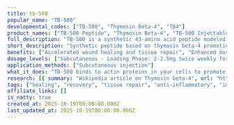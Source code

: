 ```yaml
---
title: tb-500
popular_name: "TB-500"
developmental_codes: ["TB-500", "Thymosin Beta-4", "Tβ4"]
product_names: ["TB-500 Peptide", "Thymosin Beta-4", "TB-500 Injectable"]
full_description: "TB-500 is a synthetic 43-amino acid peptide modeled after thymosin beta-4 (Tβ4), a naturally occurring protein found throughout the human body that plays critical roles in tissue regeneration, wound healing, and inflammation modulation. Its primary mechanism involves binding to actin, a protein essential for cell structure and movement, thereby promoting cell migration, angiogenesis (new blood vessel formation), and tissue remodeling. TB-500 has demonstrated significant potential in preclinical studies for accelerating soft tissue repair, enhancing wound closure, improving cardiovascular function post-injury, supporting muscle and tendon recovery, and promoting neuroregeneration. The peptide works by reducing pro-inflammatory cytokines while promoting anti-inflammatory mediators, creating an optimal regenerative environment. Research has shown benefits in cardiac protection following myocardial infarction, enhanced muscle fiber repair after strain or trauma, accelerated dermal and epithelial wound healing with reduced scarring, improved joint flexibility and tendon resilience, and potential neuroprotective effects in models of spinal cord and peripheral nerve injury. However, like BPC-157, TB-500 lacks substantial human clinical trial data and is not FDA-approved for therapeutic use. It is classified as a prohibited substance by the World Anti-Doping Agency (WADA) and remains designated for research use only. Quality control concerns exist as it is an unregulated compound in most jurisdictions. While animal studies suggest it is generally well-tolerated, comprehensive human safety data is limited."
short_description: "Synthetic peptide based on thymosin beta-4 promoting tissue repair, wound healing, and muscle recovery through actin regulation. Strong animal research, limited human data. Not FDA-approved."
benefits: ["Accelerated wound healing and tissue repair", "Enhanced muscle and tendon recovery", "Improved joint flexibility and mobility", "Powerful anti-inflammatory effects", "Cardiovascular protection and angiogenesis", "Reduced scar tissue formation", "Enhanced post-surgical recovery", "Potential neuroprotective and regenerative effects", "Improved blood vessel formation", "Faster recovery from soft tissue injuries"]
dosage_levels: ["Subcutaneous - Loading Phase: 2-2.5mg twice weekly for 4-6 weeks", "Subcutaneous - Maintenance: 2mg once weekly or 5mg every 2 weeks", "Subcutaneous - Acute Injury: 2.5mg twice weekly for 2-4 weeks, then reduce", "Can be combined with BPC-157 for enhanced tissue repair", "Typical cycle: 4-8 weeks loading, followed by maintenance or off-period", "Inject subcutaneously in abdomen, thigh, or near injury site", "Reconstitute with bacteriostatic water, store refrigerated 2-8°C", "Use within 30 days after reconstitution"]
application_methods: ["Subcutaneous injection"]
what_it_does: "TB-500 binds to actin proteins in your cells to promote cell movement and tissue repair. It enhances wound healing, reduces inflammation, and helps grow new blood vessels, making it particularly useful for recovering from injuries to muscles, tendons, and other soft tissues."
research: [{ summary: "Wikipedia article on Thymosin beta-4", url: "https://en.wikipedia.org/wiki/Thymosin_beta-4" }, { summary: "PubMed database search", url: "https://pubmed.ncbi.nlm.nih.gov/?term=thymosin+beta-4" }, { summary: "Clinical trials search", url: "https://clinicaltrials.gov/search?term=thymosin+beta-4" }, { summary: "Wound healing research", url: "https://pubmed.ncbi.nlm.nih.gov/29693726/" }, { summary: "Cardiovascular protection study", url: "https://pubmed.ncbi.nlm.nih.gov/17329404/" }, { summary: "Tissue repair mechanisms", url: "https://pubmed.ncbi.nlm.nih.gov/18363588/" }, { summary: "Muscle regeneration research", url: "https://pubmed.ncbi.nlm.nih.gov/20625191/" }, { summary: "Angiogenesis effects study", url: "https://pubmed.ncbi.nlm.nih.gov/15331595/" }, { summary: "Neuroprotection study", url: "https://pubmed.ncbi.nlm.nih.gov/21411663/" }]
tags: ["healing", "recovery", "tissue repair", "anti-inflammatory", "injectable", "subcutaneous"]
affiliate_links: []
is_natty: true
created_at: 2025-10-19T08:00:00.000Z
last_updated_at: 2025-10-19T08:00:00.000Z
---
```


